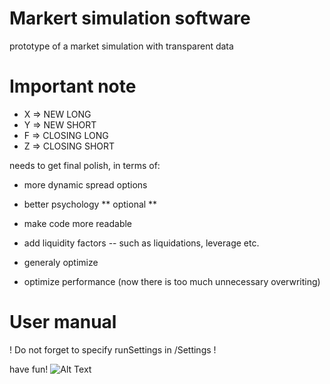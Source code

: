 # Markert simulation software

prototype of a market simulation with transparent data

# Important note

- X => NEW LONG
- Y => NEW SHORT
- F => CLOSING LONG
- Z => CLOSING SHORT

needs to get final polish, in terms of:

- more dynamic spread options
- better psychology ** optional **
- make code more readable
- add liquidity factors
-- such as liquidations, leverage etc.


- generaly optimize
- optimize performance (now there is too much unnecessary overwriting)

# User manual
! Do not forget to specify runSettings in /Settings !

have fun!
![Alt Text](https://www.thisiscolossal.com/wp-content/uploads/2014/03/120430.gif)

